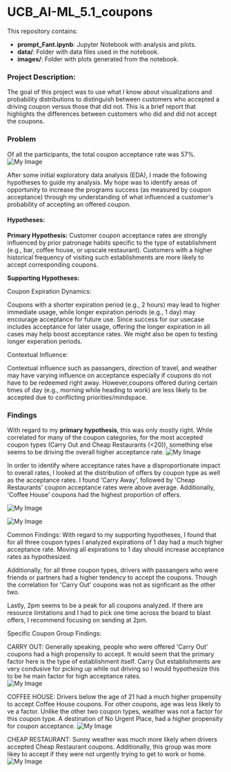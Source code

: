 # UCB_AI-ML_5.1_coupons

This repository contains:
- **prompt_Fant.ipynb**: Jupyter Notebook with analysis and plots.
- **data/**: Folder with data files used in the notebook.
- **images/**: Folder with plots generated from the notebook.

### Project Description: 
The goal of this project was to use what I know about visualizations and probability distributions to distinguish between customers who accepted a driving coupon versus those that did not. This is a brief report that highlights the differences between customers who did and did not accept the coupons.

### Problem
Of all the participants, the total coupon acceptance rate was 57%.  
![My Image](images/tot_pop_rate.png)

After some initial exploratory data analysis (EDA), I made the following hypotheses to guide my analysis.  My hope was to identify areas of opportunity to increase the programs success (as measured by coupon acceptance) through my understanding of what influenced a customer's probability of accepting an offered coupon.


#### Hypotheses:

**Primary Hypothesis:**
Customer coupon acceptance rates are strongly influenced by prior patronage habits specific to the type of establishment (e.g., bar, coffee house, or upscale restaurant). Customers with a higher historical frequency of visiting such establishments are more likely to accept corresponding coupons.

**Supporting Hypotheses:**

Coupon Expiration Dynamics:

Coupons with a shorter expiration period (e.g., 2 hours) may lead to higher immediate usage, while longer expiration periods (e.g., 1 day) may encourage acceptance for future use. Since success for our usecase includes acceptance for later usage, offering the longer expiration in all cases may help boost acceptance rates.  We might also be open to testing longer experation periods.


Contextual Influence:

Contextual influence such as passangers, direction of travel, and weather may have varying influence on acceptance especially if coupons do not have to be redeemed right away.  However,coupons offered during certain times of day (e.g., morning while heading to work) are less likely to be accepted due to conflicting priorities/mindspace. 

### Findings
With regard to my **primary hypothesis**, this was only mostly right. While correlated for many of the coupon categories, for the most accepted coupon types (Carry Out and Cheap Restaurants (<20)), something else seems to be driving the overall higher acceptance rate.
![My Image](images/prior_patronage.png)


In order to identify where acceptance rates have a disproportionate impact to overall rates, I looked at the distribution of offers by coupon type as well as the acceptance rates.  I found 'Carry Away', followed by 'Cheap Restaurants' coupon acceptance rates were above average.  Additionally, 'Coffee House' coupons had the highest proportion of offers.  


![My Image](images/offer_proportion.png)


![My Image](images/accept_rate_by_type.png)


Common Findings:
With regard to my supporting hypotheses, I found that for all three coupon types I analyzed expirations of 1 day had a much higher acceptance rate.  Moving all expirations to 1 day should increase acceptance rates as hypothesized. 

Additionally, for all three coupon types, drivers with passangers who were friends or partners had a higher tendency to accept the coupons.  Though the correlation for 'Carry Out' coupons was not as signficant as the other two. 

Lastly, 2pm seems to be a peak for all coupons analyzed.  If there are resource limitations and I had to pick one time across the board to blast offers, I recommend focusing on sending at 2pm.  

Specific Coupon Group Findings:

CARRY OUT:
Generally speaking, people who were offered 'Carry Out' coupons had a high propensity to accept.  It would seem that the primary factor here is the type of establishment itself.  Carry Out establishments are very condusive for picking up while out driving so I would hypothesize this to be he main factor for high acceptance rates.  
![My Image](images/carryout_subplots.png)   

COFFEE HOUSE:
Drivers below the age of 21 had a much higher propensity to accept Coffee House coupons. For other coupons, age was less likely to ve a factor. Unlike the other two coupon types, weather was not a factor for this coupon type.  A destination of No Urgent Place, had a higher propensity for coupon acceptance. 
![My Image](images/coffeehouse_subplots.png)

CHEAP RESTAURANT:
Sunny weather was much more likely when drivers accepted Cheap Restaurant coupons.  Additionally, this group was more likey to accept if they were not urgently trying to get to work or home.  
![My Image](images/cheaprest_subplots.png)
